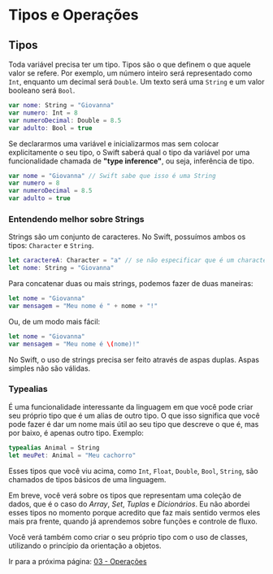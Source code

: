 # Tipos e Operações

## Tipos
Toda variável precisa ter um tipo. Tipos são o que definem o que aquele valor se refere. Por exemplo, um número inteiro será representado como `Int`, enquanto um decimal será `Double`. Um texto será uma `String` e um valor booleano será `Bool`.
```swift
var nome: String = "Giovanna"
var numero: Int = 8
var numeroDecimal: Double = 8.5
var adulto: Bool = true
```

Se declararmos uma variável e inicializarmos mas sem colocar explicitamente o seu tipo, o Swift saberá qual o tipo da variável por uma funcionalidade chamada de **"type inference"**, ou seja, inferência de tipo.

```swift
var nome = "Giovanna" // Swift sabe que isso é uma String
var numero = 8
var numeroDecimal = 8.5
var adulto = true
```

### Entendendo melhor sobre Strings

Strings são um conjunto de caracteres. No Swift, possuímos ambos os tipos: `Character` e `String`.
```swift
let caractereA: Character = "a" // se não especificar que é um character, o Swift entenderá que é uma string
let nome: String = "Giovanna"
```

Para concatenar duas ou mais strings, podemos fazer de duas maneiras:

```swift
let nome = "Giovanna"
var mensagem = "Meu nome é " + nome + "!"
```

Ou, de um modo mais fácil:

```swift
let nome = "Giovanna"
var mensagem = "Meu nome é \(nome)!"
```

No Swift, o uso de strings precisa ser feito através de aspas duplas. Aspas simples não são válidas.

### Typealias
É uma funcionalidade interessante da linguagem em que você pode criar seu próprio tipo que é um alias de outro tipo. O que isso significa que você pode fazer é dar um nome mais útil ao seu tipo que descreve o que é, mas por baixo, é apenas outro tipo. Exemplo:

```swift
typealias Animal = String
let meuPet: Animal = "Meu cachorro"
```

Esses tipos que você viu acima, como `Int`, `Float`, `Double`, `Bool`, `String`, são chamados de tipos básicos de uma linguagem.

Em breve, você verá sobre os tipos que representam uma coleção de dados, que é o caso do *Array*, *Set*, *Tuplas* e *Dicionários*. Eu não abordei esses tipos no momento porque acredito que faz mais sentido vermos eles mais pra frente, quando já aprendemos sobre funções e controle de fluxo.

Você verá também como criar o seu próprio tipo com o uso de classes, utilizando o princípio da orientação a objetos.

Ir para a próxima página: [03 - Operações](03-operacoes.md)